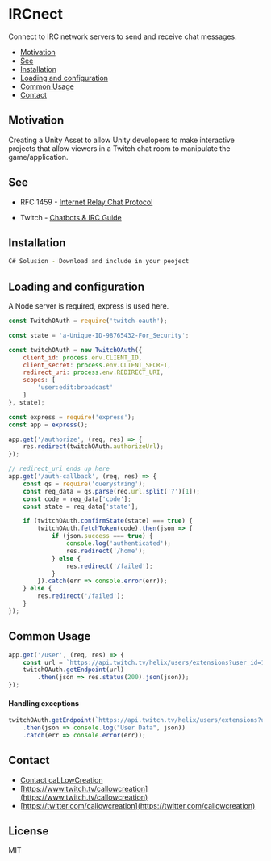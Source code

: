 IRCnect
=======================

Connect to IRC network servers to send and receive chat messages.

<!-- TOC -->

- [Motivation](#motivation)
- [See](#see)
- [Installation](#installation)
- [Loading and configuration](#loading-and-configuration)
- [Common Usage](#common-usage)
- [Contact](#contact)

<!-- /TOC -->

## Motivation

Creating a Unity Asset to allow Unity developers to make interactive projects that allow viewers in a Twitch chat room to manipulate the game/application.

## See
- RFC 1459 - [Internet Relay Chat Protocol](https://tools.ietf.org/html/rfc1459.html)

- Twitch - [Chatbots & IRC Guide](https://dev.twitch.tv/docs/irc/guide)

## Installation
```sh
C# Solusion - Download and include in your peoject
```

## Loading and configuration
A Node server is required, express is used here.

```js
const TwitchOAuth = require('twitch-oauth');

const state = 'a-Unique-ID-98765432-For_Security';

const twitchOAuth = new TwitchOAuth({
    client_id: process.env.CLIENT_ID,
    client_secret: process.env.CLIENT_SECRET,
    redirect_uri: process.env.REDIRECT_URI,
    scopes: [
        'user:edit:broadcast'
    ]
}, state);

const express = require('express');
const app = express();

app.get('/authorize', (req, res) => {
    res.redirect(twitchOAuth.authorizeUrl);
});

// redirect_uri ends up here
app.get('/auth-callback', (req, res) => {
    const qs = require('querystring');
    const req_data = qs.parse(req.url.split('?')[1]);
    const code = req_data['code'];
    const state = req_data['state'];

    if (twitchOAuth.confirmState(state) === true) {
        twitchOAuth.fetchToken(code).then(json => {
            if (json.success === true) {
                console.log('authenticated');
                res.redirect('/home');
            } else {
                res.redirect('/failed');
            }
        }).catch(err => console.error(err));
    } else {
        res.redirect('/failed');
    }
});

```

## Common Usage

```js
app.get('/user', (req, res) => {
    const url = `https://api.twitch.tv/helix/users/extensions?user_id=101223367`;
    twitchOAuth.getEndpoint(url)
        .then(json => res.status(200).json(json));
});
```

#### Handling exceptions

```js
twitchOAuth.getEndpoint(`https://api.twitch.tv/helix/users/extensions?user_id=101223367`)
    .then(json => console.log("User Data", json))
    .catch(err => console.error(err));
```

## Contact
- [Contact caLLowCreation](http://callowcreation.com/home/contact-us/)
- [https://www.twitch.tv/callowcreation](https://www.twitch.tv/callowcreation)
- [https://twitter.com/callowcreation](https://twitter.com/callowcreation)

## License

MIT